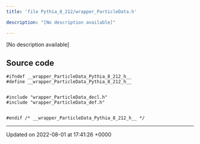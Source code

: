 ```yaml
---
title: 'file Pythia_8_212/wrapper_ParticleData.h'

description: "[No description available]"

---
```







[No description available]




## Source code

```
#ifndef __wrapper_ParticleData_Pythia_8_212_h__
#define __wrapper_ParticleData_Pythia_8_212_h__


#include "wrapper_ParticleData_decl.h"
#include "wrapper_ParticleData_def.h"


#endif /* __wrapper_ParticleData_Pythia_8_212_h__ */
```


-------------------------------

Updated on 2022-08-01 at 17:41:26 +0000
